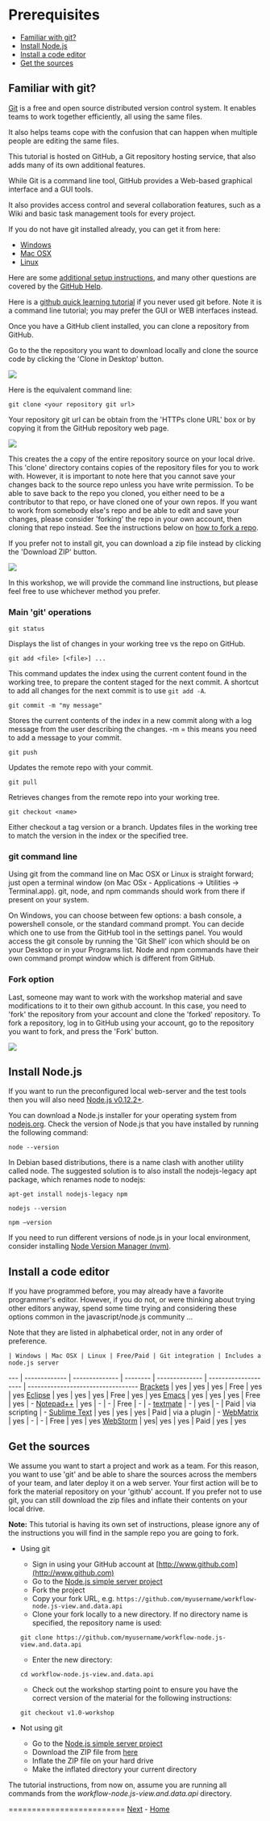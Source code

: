 <a name="Prerequisites"></a>
# Prerequisites

  - [Familiar with git?](#FamiliarWithGit)
  - [Install Node.js](#InstallNodeJs)
  - [Install a code editor](#InstallCodeEditor)
  - [Get the sources](#GetTheSources)


<a name="FamiliarWithGit"></a>
## Familiar with git?

[Git](http://www.git-scm.com) is a free and open source distributed version control system.
It enables teams to work together efficiently, all using the same files.

It also helps teams cope with the confusion that can happen when multiple people are editing the same files.

This tutorial is hosted on GitHub, a Git repository hosting service, that also adds many of its own additional features.

While Git is a command line tool, GitHub provides a Web-based graphical interface and a GUI tools.

It also provides access control and several collaboration features, such as a Wiki and basic task management tools for every project.

If you do not have git installed already, you can get it from here:

- [Windows](https://windows.github.com)
- [Mac OSX](https://mac.github.com)
- [Linux](http://git-scm.com/download/linux)

Here are some [additional setup instructions](https://help.github.com/articles/set-up-git), and many other questions are covered by the [GitHub Help](https://help.github.com).

Here is a [github quick learning tutorial](https://try.github.io/levels/1/challenges/1) if you never used git before. Note it is a command line tutorial; you may prefer the GUI or WEB interfaces instead.

Once you have a GitHub client installed, you can clone a repository from GitHub.

Go to the the repository you want to download locally and clone the source code by clicking the 'Clone in Desktop' button.

 ![](img/githubClone.png)

Here is the equivalent command line:
```
git clone <your repository git url>
```

Your repository git url can be obtain from the 'HTTPs clone URL' box or by copying it from the GitHub repository web page.

 ![](img/githubCloneURL.png)

This creates the a copy of the entire repository source on your local drive.
This 'clone' directory contains copies of the repository files for you to work with.
However, it is important to note here that you cannot save your changes back to the source repo unless you have write permission.
To be able to save back to the repo you cloned, you either need to be a contributor to that repo, or have cloned one of your own repos.
If you want to work from somebody else's repo and be able to edit and save your changes, please consider 'forking' the repo in your own account, then cloning that repo instead.
See the instructions below on [how to fork a repo](#Fork).

If you prefer not to install git, you can download a zip file instead by clicking the 'Download ZIP' button.

 ![](img/githubDownload.png)

In this workshop, we will provide the command line instructions, but please feel free to use whichever method you prefer.


### Main 'git' operations

```
git status
```
Displays the list of changes in your working tree vs the repo on GitHub.

```
git add <file> [<file>] ...
```
This command updates the index using the current content found in the working tree, to prepare the content staged for the next commit.
A shortcut to add all changes for the next commit is to use `git add -A`.

```
git commit -m "my message"
```
Stores the current contents of the index in a new commit along with a log message from the user describing the changes.
   -m = this means you need to add a message to your commit.
```
git push
```
Updates the remote repo with your commit.

```
git pull
```
Retrieves changes from the remote repo into your working tree.

```
git checkout <name>
```
Either checkout a tag version or a branch. Updates files in the working tree to match the version in the index or the specified tree.


### git command line

Using git from the command line on Mac OSX or Linux is straight forward; just open a terminal window (on Mac OSx - Applications -> Utilities -> Terminal.app).
git, node, and npm commands should work from there if present on your system.

On Windows, you can choose between few options: a bash console, a powershell console, or the standard command prompt.
You can decide which one to use from the GitHub tool in the settings panel.
You would access the git console by running the 'Git Shell' icon which should be on your Desktop or in your Programs list.
Node and npm commands have their own command prompt window which is different from GitHub.


<a name="Fork"></a>
### Fork option

Last, someone may want to work with the workshop material and save modifications to it to their own github account.
In this case, you need to 'fork' the repository from your account and clone the 'forked' repository.
To fork a repository, log in to GitHub using your account, go to the repository you want to fork, and press the 'Fork' button.

 ![](img/githubFork.png)


<a name="InstallNodeJs"></a>
## Install Node.js

If you want to run the preconfigured local web-server and the test tools then you will also need [Node.js v0.12.2+](https://nodejs.org/download/).

You can download a Node.js installer for your operating system from [nodejs.org](http://nodejs.org/download/).
Check the version of Node.js that you have installed by running the following command:

	node --version

In Debian based distributions, there is a name clash with another utility called node.
The suggested solution is to also install the nodejs-legacy apt package, which renames node to nodejs:

	apt-get install nodejs-legacy npm

	nodejs --version

	npm –version

If you need to run different versions of node.js in your local environment, consider installing [Node Version Manager (nvm)](https://github.com/creationix/nvm).


<a name="InstallCodeEditor"></a>
## Install a code editor

If you have programmed before, you may already have a favorite programmer's editor.
However, if you do not, or were thinking about trying other editors anyway,
spend some time trying and considering these options common in the javascript/node.js community ...

Note that they are listed in alphabetical order, not in any order of preference.

    | Windows | Mac OSX | Linux | Free/Paid | Git integration | Includes a node.js server
--- | ------------- | -------------- | -------- | -------------- | -------------------- | ----------------------------------
[Brackets](http://brackets.io/) | yes | yes | yes | Free | yes | yes
[Eclipse](http://eclipse.org/) | yes | yes | yes | Free | yes | yes
[Emacs](http://www.gnu.org/software/emacs/) | yes | yes | yes | Free | yes | -
[Notepad++](http://notepad-plus-plus.org/) | yes | - | - | Free | - | -
[textmate](http://macromates.com/) | - | yes | - | Paid | via scripting | -
[Sublime Text](http://www.sublimetext.com/) | yes | yes | yes | Paid | via a plugin | -
[WebMatrix](http://www.microsoft.com/web/webmatrix/) | yes | - | - | Free | yes | yes
[WebStorm](https://www.jetbrains.com/webstorm/) | yes| yes | yes | Paid | yes | yes


<a name="GetTheSources"></a>
## Get the sources

We assume you want to start a project and work as a team.
For this reason, you want to use 'git' and be able to share the sources across the members of your team,
and later deploy it on a web server.
Your first action will be to fork the material repository on your 'github' account.
If you prefer not to use git, you can still download the zip files and inflate their contents on your local drive.

<b>Note:</b> This tutorial is having its own set of instructions, please ignore any of the instructions you will find
in the sample repo you are going to fork.

* Using git
  - Sign in using your GitHub account at [http://www.github.com](http://www.github.com)
  - Go to the [Node.js simple server project](https://github.com/Developer-Autodesk/workflow-node.js-view.and.data.api)
  - Fork the project
  - Copy your fork URL, e.g. `https://github.com/myusername/workflow-node.js-view.and.data.api`
  - Clone your fork locally to a new directory. If no directory name is specified, the repository name is used:
  ```
  git clone https://github.com/myusername/workflow-node.js-view.and.data.api
  ```
  - Enter the new directory:
  ```
  cd workflow-node.js-view.and.data.api
  ```
  - Check out the workshop starting point to ensure you have the correct version of the material for the following instructions:
  ```
  git checkout v1.0-workshop
  ```

* Not using git
  - Go to the [Node.js simple server project](https://github.com/Developer-Autodesk/workflow-node.js-view.and.data.api)
  - Download the ZIP file from [here](https://github.com/Developer-Autodesk/workflow-node.js-view.and.data.api/releases/tag/v1.0-workshop)
  - Inflate the ZIP file on your hard drive
  - Make the inflated directory your current directory

The tutorial instructions, from now on, assume you are running all commands from the *workflow-node.js-view.and.data.api* directory.



=========================
[Next](chapters/chapter-1.md#Chapter1) -
[Home](README.md)

